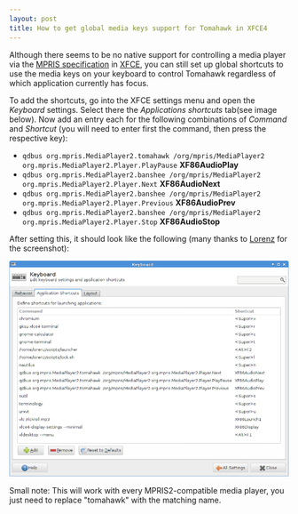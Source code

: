 ```yaml
---
layout: post
title: How to get global media keys support for Tomahawk in XFCE4
---
```



Although there seems to be no native support for controlling a media player via
the [MPRIS specification](http://www.mpris.org) in [XFCE](http://www.xfce.org/), you
can still set up global shortcuts to use the media keys on your keyboard to control
Tomahawk regardless of which application currently has focus.

To add the shortcuts, go into the XFCE settings menu and open the *Keyboard* settings.
Select there the *Applications shortcuts* tab(see image below).
Now add an entry each for the following combinations of *Command* and *Shortcut* (you will need to enter first the command, then press the respective key):

* `qdbus org.mpris.MediaPlayer2.tomahawk /org/mpris/MediaPlayer2 org.mpris.MediaPlayer2.Player.PlayPause` **XF86AudioPlay**
* `qdbus org.mpris.MediaPlayer2.banshee /org/mpris/MediaPlayer2 org.mpris.MediaPlayer2.Player.Next` **XF86AudioNext**
* `qdbus org.mpris.MediaPlayer2.banshee /org/mpris/MediaPlayer2 org.mpris.MediaPlayer2.Player.Previous` **XF86AudioPrev**
* `qdbus org.mpris.MediaPlayer2.banshee /org/mpris/MediaPlayer2 org.mpris.MediaPlayer2.Player.Stop` **XF86AudioStop**

After setting this, it should look like the following (many thanks to [Lorenz](https://4z2.de/) for the screenshot):

![XFCE4 Applications shortcuts dialog](/images/xfce-tomahawk.png)

Small note: This will work with every MPRIS2-compatible media player,
 you just need to replace "tomahawk" with the matching name.

